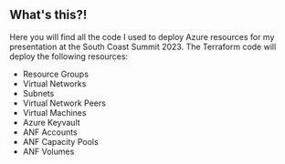 ## What's this?!
Here you will find all the code I used to deploy Azure resources for my presentation at the South Coast Summit 2023.
The Terraform code will deploy the following resources:
- Resource Groups
- Virtual Networks
- Subnets
- Virtual Network Peers
- Virtual Machines
- Azure Keyvault
- ANF Accounts
- ANF Capacity Pools
- ANF Volumes